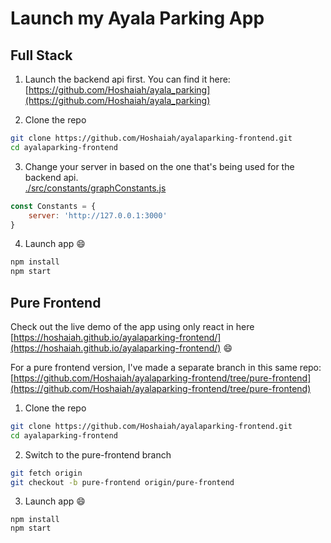 # Launch my Ayala Parking App



## Full Stack

1. Launch the backend api first. You can find it here: [https://github.com/Hoshaiah/ayala_parking](https://github.com/Hoshaiah/ayala_parking)

2. Clone the repo
```bash
git clone https://github.com/Hoshaiah/ayalaparking-frontend.git
cd ayalaparking-frontend
```
3. Change your server in based on the one that's being used for the backend api.  
[./src/constants/graphConstants.js](https://github.com/Hoshaiah/ayalaparking-frontend/blob/main/src/constants/graphConstants.js)
```javascript
const Constants = {
    server: 'http://127.0.0.1:3000'
}
```
4. Launch app :smile:
```bash
npm install
npm start
```


## Pure Frontend 
Check out the live demo of the app using only react in here [https://hoshaiah.github.io/ayalaparking-frontend/](https://hoshaiah.github.io/ayalaparking-frontend/) :smile:

For a pure frontend version, I've made a separate branch in this same repo: [https://github.com/Hoshaiah/ayalaparking-frontend/tree/pure-frontend](https://github.com/Hoshaiah/ayalaparking-frontend/tree/pure-frontend)

1. Clone the repo
```bash
git clone https://github.com/Hoshaiah/ayalaparking-frontend.git
cd ayalaparking-frontend
```

2. Switch to the pure-frontend branch
```bash
git fetch origin
git checkout -b pure-frontend origin/pure-frontend
```

3. Launch app :smile:
```
npm install
npm start
```
